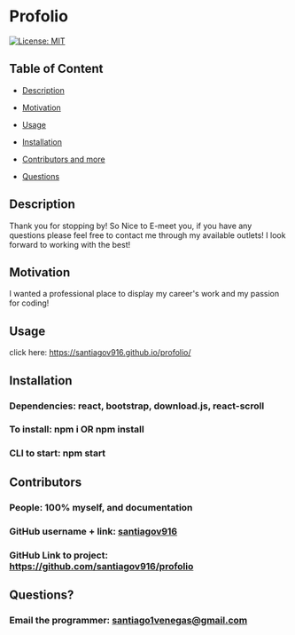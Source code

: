 # Profolio

  [![License: MIT](https://img.shields.io/badge/License-MIT-yellow.svg)](https://opensource.org/licenses/MIT)
  
  ## Table of Content
  
  * [Description](#description)
  
  * [Motivation](#motivation)
  
  * [Usage](#usage)
  
  * [Installation](#Installation)
  
  * [Contributors and more](#contributors)
  
  * [Questions](#questions)

  ## Description

  Thank you for stopping by! So Nice to E-meet you, if you have any questions please feel free to contact me through my available outlets! I look forward to working with the best! 
  
  ## Motivation

  I wanted a professional place to display my career's work and my passion for coding!

  ## Usage

  click here: https://santiagov916.github.io/profolio/

  ## Installation 

  ### Dependencies: react, bootstrap, download.js, react-scroll
  ### To install: npm i OR npm install
  ### CLI to start: npm start

  ## Contributors

  ### People: 100% myself, and documentation 
  ### GitHub username + link: [santiagov916](github.com/santiagov916)
  ### GitHub Link to project: https://github.com/santiagov916/profolio

  ## Questions?

  ### Email the programmer: santiago1venegas@gmail.com
